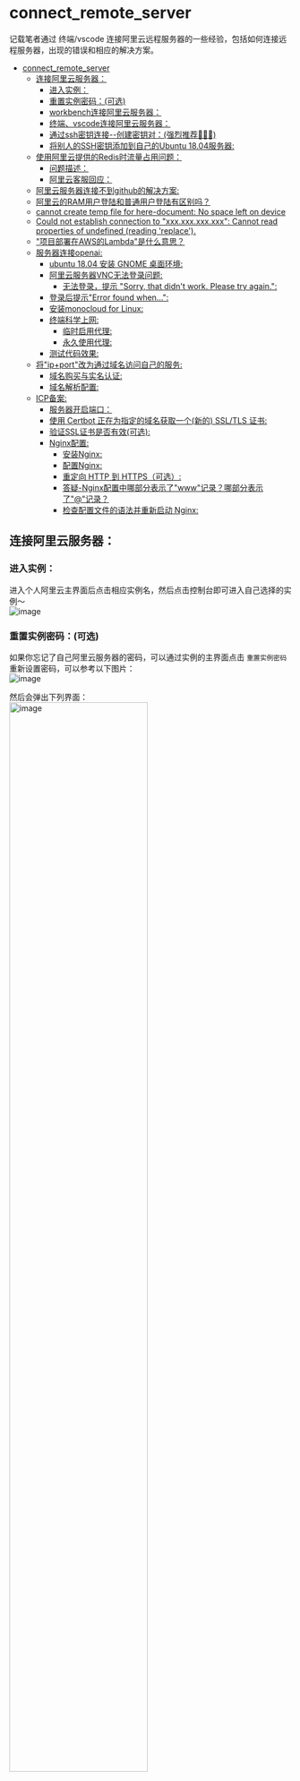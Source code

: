 # connect_remote_server
记载笔者通过 终端/vscode 连接阿里云远程服务器的一些经验，包括如何连接远程服务器，出现的错误和相应的解决方案。<br>
- [connect\_remote\_server](#connect_remote_server)
  - [连接阿里云服务器：](#连接阿里云服务器)
    - [进入实例：](#进入实例)
    - [重置实例密码：(可选)](#重置实例密码可选)
    - [workbench连接阿里云服务器：](#workbench连接阿里云服务器)
    - [终端、vscode连接阿里云服务器：](#终端vscode连接阿里云服务器)
    - [通过ssh密钥连接--创建密钥对：(强烈推荐🤭🤭🤭)](#通过ssh密钥连接--创建密钥对强烈推荐)
    - [将别人的SSH密钥添加到自己的Ubuntu 18.04服务器:](#将别人的ssh密钥添加到自己的ubuntu-1804服务器)
  - [使用阿里云提供的Redis时流量占用问题：](#使用阿里云提供的redis时流量占用问题)
    - [问题描述：](#问题描述)
    - [阿里云客服回应：](#阿里云客服回应)
  - [阿里云服务器连接不到github的解决方案:](#阿里云服务器连接不到github的解决方案)
  - [阿里云的RAM用户登陆和普通用户登陆有区别吗？](#阿里云的ram用户登陆和普通用户登陆有区别吗)
  - [cannot create temp file for here-document: No space left on device](#cannot-create-temp-file-for-here-document-no-space-left-on-device)
  - [Could not establish connection to "xxx.xxx.xxx.xxx": Cannot read properties of undefined (reading 'replace').](#could-not-establish-connection-to-xxxxxxxxxxxx-cannot-read-properties-of-undefined-reading-replace)
  - ["项目部署在AWS的Lambda"是什么意思？](#项目部署在aws的lambda是什么意思)
  - [服务器连接openai:](#服务器连接openai)
    - [ubuntu 18.04 安装 GNOME 桌面环境:](#ubuntu-1804-安装-gnome-桌面环境)
    - [阿里云服务器VNC无法登录问题:](#阿里云服务器vnc无法登录问题)
      - [无法登录，提示 "Sorry, that didn't work. Please try again.":](#无法登录提示-sorry-that-didnt-work-please-try-again)
    - [登录后提示"Error found when...":](#登录后提示error-found-when)
    - [安装monocloud for Linux:](#安装monocloud-for-linux)
    - [终端科学上网:](#终端科学上网)
      - [临时启用代理:](#临时启用代理)
      - [永久使用代理:](#永久使用代理)
    - [测试代码效果:](#测试代码效果)
  - [将"ip+port"改为通过域名访问自己的服务:](#将ipport改为通过域名访问自己的服务)
    - [域名购买与实名认证:](#域名购买与实名认证)
    - [域名解析配置:](#域名解析配置)
  - [ICP备案:](#icp备案)
    - [服务器开启端口：](#服务器开启端口)
    - [使用 Certbot 正在为指定的域名获取一个(新的) SSL/TLS 证书:](#使用-certbot-正在为指定的域名获取一个新的-ssltls-证书)
    - [验证SSL证书是否有效(可选):](#验证ssl证书是否有效可选)
    - [Nginx配置:](#nginx配置)
      - [安装Nginx:](#安装nginx)
      - [配置Nginx:](#配置nginx)
      - [重定向 HTTP 到 HTTPS（可选）:](#重定向-http-到-https可选)
      - [答疑-Nginx配置中哪部分表示了"www"记录？哪部分表示了"@"记录？](#答疑-nginx配置中哪部分表示了www记录哪部分表示了记录)
      - [检查配置文件的语法并重新启动 Nginx:](#检查配置文件的语法并重新启动-nginx)

## 连接阿里云服务器：
### 进入实例：
进入个人阿里云主界面后点击相应实例名，然后点击控制台即可进入自己选择的实例～<br>
![image](https://github.com/peilongchencc/Pytool_Code/assets/89672905/1f4715ed-7157-453c-84f8-d20a61600dbb)

### 重置实例密码：(可选)
如果你忘记了自己阿里云服务器的密码，可以通过实例的主界面点击 `重置实例密码` 重新设置密码，可以参考以下图片：<br>
![image](https://github.com/peilongchencc/Pytool_Code/assets/89672905/dcc47e26-439d-45e8-a2ab-3f244b08a780)

然后会弹出下列界面：<br>
<img src="https://github.com/peilongchencc/Pytool_Code/assets/89672905/e399da7d-93f4-4e4f-8170-b603d8777cac" alt="image" width="70%" height="70%">


### workbench连接阿里云服务器：
可以通过密码连接阿里云服务器，也可以通过密钥连接阿里云服务器，这里先介绍一下通过密码连接阿里云服务器。<br>
1. 点击远程连接
![image](https://github.com/peilongchencc/Pytool_Code/assets/89672905/3dc2c8bb-ea73-493f-b833-22613a26cd37)

2. 现在，你应该能看到以下界面，点击"立即登录"即可

![image](https://github.com/peilongchencc/Pytool_Code/assets/89672905/61e0dc5f-cc77-43a3-b911-8812c7f5b59e)

3. 选择"密码认证"，然后输入个人用户名和密码，点击"确认"

<img src="https://github.com/peilongchencc/Pytool_Code/assets/89672905/a27ea891-09c3-4072-90de-af2acfd20c9b" alt="image" width="50%" height="50%">

现在，你应该已经进入了阿里云服务器界面了。但我不得不提醒你，通过这种方式操作很不方便，且相应速度很慢，最好的方式还是通过IDE或终端的方式连接阿里云服务器，简洁、速度快🚀🚀🚀<br>
<br>

### 终端、vscode连接阿里云服务器：
终端、vscode可以使用密码连接阿里云服务器，终端可以输入以下指令：<br>
```bash
ssh root@8.140.203.xxx
```
将 `IP` 部分改为你自己的远程服务器公网IP即可，示意图如下：<br>
<img src="https://github.com/peilongchencc/Pytool_Code/assets/89672905/c38a10b1-10f9-4670-8266-f784695f45c8" alt="image" width="50%" height="50%">

vscode等IDE远程连接服务器，然后操作代码，这才是我们最常见的情况。vscode等IDE远程连接服务器需要下载ssh插件，以vscode为例，需要在主界面左侧的 `拓展` 中搜索以下内容进行安装：<br>
<img src="https://github.com/peilongchencc/Pytool_Code/assets/89672905/4c1c0d4c-c003-4411-8472-2161a0ef37b0" alt="image" width="50%" height="50%">

然后按照下图创建连接：<br>
<img src="https://github.com/peilongchencc/Pytool_Code/assets/89672905/7df0264c-443b-405d-8a12-238fc20612c1" alt="image" width="70%" height="70%">

在弹出的窗口中输入以下指令：<br>
```bash
ssh root@8.140.203.xxx
```
回车后，会提示你输入密码。如果没有问题，你就会进入远程服务器中～🐳🐳🐳<br>
<br>

### 通过ssh密钥连接--创建密钥对：(强烈推荐🤭🤭🤭)
虽然用密码连接远程服务器也挺方便，但你如果用远程服务器非常频繁，就会觉得每次输密码实在太累，那么你就可以考虑使用密钥对连接远程服务器。<br>

🚨🚨🚨**首先提醒一点**：一定要选择阿里云自己创建的密钥队，自己上传的ssh-rsa之类算法的密钥队是不支持的，阿里云自己创建的是pem密钥对，点击创建密钥队后，私钥pem会自动在远程服务器中创建，公钥pem会自动下载到本地。<br>

操作方式如下：<br>
![image](https://github.com/peilongchencc/Pytool_Code/assets/89672905/8a92d92b-25dd-41b5-be21-53f9cf447cc0)

接下来需要将公钥pem放到指定位置，可以放到常规远程连接密钥存放的位置，也可以自定义位置。常规远程连接密钥存放的位置为：<br>
```bash
~/.ssh/
```

我们还需要修改公钥pem的权限，要为存放的公钥pem设置权限，否则会提示你 `权限过于开放，无法连接`。示例图如下：<br>
![image](https://github.com/peilongchencc/Pytool_Code/assets/89672905/b03d7adf-c32e-4c68-9d1e-133215542af0)

为存放的公钥pem设置权限很简单，根据自己存放公钥pem文件的路径，输入以下指令即可：<br>
> 笔者使用的是mac，如果你使用的是win，不保证下列指令正常使用。

```bash
chmod 600 /Users/peilongchencc/Desktop/personal_aliyun_keys/peilongchencc_mac_20230808.pem
```

修改config文件内容：
如果想快速修改config文件，可以使用以下指令：<br>
```bash
vim ~/.ssh/config
```
直接添加就行，不需要做额外的修改。可以参考下图：<br>
<img src="https://github.com/peilongchencc/Pytool_Code/assets/89672905/f03ea3a7-24ec-4f2c-9a27-63078c2daa9d" alt="image" width="70%" height="70%">

现在，无论你使用终端，还是使用vscode等IDE，都可以直接连接远程服务器了。～<br>

终端输入以下指令，会自动连接到远程服务器。<br>
```bash
ssh root@8.140.203.xxx
```

vscode更智能，直接按下图点击选项即可：<br>
<img src="https://github.com/peilongchencc/Pytool_Code/assets/89672905/d138d0f7-a974-4c2d-b895-b5aff9f121a3" alt="image" width="50%" height="50%">

<br>

### 将别人的SSH密钥添加到自己的Ubuntu 18.04服务器:

要将别人的SSH密钥添加到你的Ubuntu 18.04服务器中的`deployer`账户，你可以按照以下步骤操作：<br>

1. **获取密钥**：首先，确保你获得了对方的公共SSH密钥。这通常是一个`.pub`文件，例如`id_rsa.pub`。

2. **登录到服务器**：使用你的`deployer`账户登录到服务器。你可以使用SSH客户端来完成这一步，例如通过命令`ssh deployer@your_server_ip`。

3. **编辑authorized_keys文件**：

  - 切换到`deployer`用户的主目录（如果你已作为`deployer`登录，那么你应该已经在这个目录里，或者 `cd /home/deployer` 进入该目录）。
 
  - 查找(`ll -a`)一个名为`.ssh`的目录。如果没有，可以使用命令`mkdir -p ~/.ssh`来创建这个目录。
 
  - 在`.ssh`目录中，有一个名为`authorized_keys`的文件用于存储公钥。如果该文件不存在，你可以创建它。
 
  - 使用文本编辑器（如`vim`）打开`authorized_keys`文件。例如，`vim ~/.ssh/authorized_keys`。

4. **添加公钥**：将对方的公钥（从`.pub`文件中获得）复制并粘贴到`authorized_keys`文件中。每个密钥应该占一行。

5. **保存并关闭文件**：保存`authorized_keys`文件并关闭编辑器。

6. **设置权限**：

  - 如果其他人已经设置过权限，可以跳过这一步。

  - 确保`.ssh`目录的权限是700（只有所有者可以读写执行）。使用命令`chmod 700 ~/.ssh`。
 
  - 确保`authorized_keys`文件的权限是600（只有所有者可以读写）。使用命令`chmod 600 ~/.ssh/authorized_keys`。

7. **测试连接**：让对方尝试使用他们的SSH私钥连接到你的服务器，看是否成功。

完成这些步骤后，对方应该能够使用他们的SSH密钥登录到你的服务器上的`deployer`账户。<br>

## 使用阿里云提供的Redis时流量占用问题：

### 问题描述：

我的服务向阿里云提供的redis写入数据，和从阿里云提供的redis获取数据会占用流量吗？<br>

### 阿里云客服回应：

```log
您好：

请问，我的服务向阿里云提供的redis写入数据，和从阿里云提供的redis获取数据会占用流量吗？

----您可以理解为会占用带宽

Redis实例作为更靠近应用服务的数据层，通常会执行较多的数据存取并消耗网络带宽。不同的实例规格对应的最大带宽有所不同，当超过该规格的最大带宽时，将对应用服务的数据访问性能造成影响。

参考文档：

排查Redis实例流量使用率高的问题  https://help.aliyun.com/zh/redis/user-guide/troubleshoot-high-traffic-usage-on-an-apsaradb-for-redis-instance?spm=a2c4g.11174283.0.i10
```
<br>


## 阿里云服务器连接不到github的解决方案:

阿里云 `ping github.com` 看下解析到的IP是：`20.205.243.166`，这个github节点有问题导致访问超时。<br>

在 `/etc/hosts` 文件中将 github.com 指定到 `20.27.177.113` 这个IP上可以连接github。<br>

即，终端 `vim /etc/hohsts` 然后再最后一行添加:<br>

```bash
20.27.177.113   github.com
```


## 阿里云的RAM用户登陆和普通用户登陆有区别吗？

阿里云（Alibaba Cloud）的RAM（Resource Access Management）用户登录和普通用户登录确实存在一些区别，这些区别主要体现在权限管理、访问控制和用途上：<br>

1. **用户类型**:

- **普通用户**: 通常指的是拥有阿里云账户的主用户，可以访问和管理阿里云的所有资源和服务，具有账户的最高权限。

- **RAM用户**: 是在主账户下创建的子账户，通常用于对权限进行细粒度的控制。通过为RAM用户分配不同的权限，账户拥有者可以限制他们可以访问和管理的资源范围。

2. **登录方式**:

- **普通用户登录**: 通常通过阿里云主页面登录，使用注册时设置的邮箱或手机号和密码。

- **RAM用户登录**: 通常通过RAM用户的登录链接进行，该链接是由主账户用户提供的，RAM用户需要该特定的URL，以及他们的用户名和密码。

3. **权限管理**:

- **普通用户**: 拥有对账户下所有资源的完全控制权，可以创建和管理RAM用户，分配权限等。
- **RAM用户**: 权限受限，只能进行被授权的操作，这有助于遵循最小权限原则，降低安全风险。

4. **用途**:

- **普通用户**: 适用于账户的主要拥有者和需要完全控制的管理员。

- **RAM用户**: 适合需要对不同员工或系统分配不同权限的情况，例如开发者、审计员或只需要访问特定服务的应用程序。

通过这种方式，阿里云用户可以更安全、更灵活地管理他们的资源和权限。在实际使用中，根据具体的业务需求和安全要求选择合适的用户类型和权限设置非常重要。<br>


## cannot create temp file for here-document: No space left on device

当你使用 `cd` 指令时，如果一直提示下列信息，表明你的服务器上的磁盘空间已经用完，无法创建临时文件来处理一个"here-document"。<br>

```bash
cannot create temp file for here-document: No space left on device
```

"here-document" 是一种用于在shell脚本中包含多行文本的方式。当服务器上的磁盘空间不足时，系统无法创建所需的临时文件，从而导致这个错误。<br>

🚨🚨🚨要解决这个问题，你可以采取以下步骤：<br>

**检查磁盘空间使用情况：**<br> 

首先，使用 `df -h` 命令来查看服务器上各个分区的磁盘空间使用情况。这将显示磁盘空间使用百分比以及可用空间。<br>

```bash
df -h
```

通过查看这些信息，确定哪个分区的空间已经耗尽。<br>

**清理不必要的文件：**<br>

如果你确定哪个分区空间不足，可以尝试删除不必要的文件或日志，以释放磁盘空间。使用 `rm` 命令来删除文件，或者 `find` 命令来查找和删除较旧或不需要的文件。<br>

例如，删除旧日志文件：<br>

```bash
rm /path/to/old/log/files/*.log
```

**查找大文件：**<br>

使用 `du` 和 `sort` 命令来查找占用磁盘空间较多的文件或目录。例如，以下命令将列出指定目录中最大的文件：<br>

```bash
du -h /path/to/directory | sort -rh | head -n 10
```

这将显示前10个最大的文件或目录。<br>

**清空临时文件：**<br> 

有时，服务器上的临时文件可能占用了大量磁盘空间，例如 `nohup.out` 文件。你可以使用 `rm` 命令来删除不再需要的临时文件。<br>

**增加磁盘空间：**<br> 

如果磁盘空间问题经常发生，可能需要考虑增加服务器的磁盘空间，或者将一些数据迁移到其他存储设备。<br>

**检查日志文件：**<br> 

如果你的服务器有日志记录问题，日志文件可能会快速增长，导致磁盘空间耗尽。检查并限制日志文件的大小，以避免此问题。<br>

🥹🥹🥹一旦你释放了足够的磁盘空间，你应该能够解决这个错误并正常执行你的任务。确保定期监视服务器的磁盘空间使用情况，以及时采取措施来防止空间不足的问题。笔者解决这个问题就是通过删除了一些占用空间巨大的文件夹。🫠🫠🫠🫠<br>
<br>

## Could not establish connection to "xxx.xxx.xxx.xxx": Cannot read properties of undefined (reading 'replace').

情况描述：使用终端连接远程服务器正常，但使用 vscode 连接远程服务器时，出现错误提示:

```txt
Could not establish connection to "xxx.xxx.xxx.xxx": Cannot read properties of undefined (reading 'replace').
```

解决方案：<br>

1. 点击 vscode 中的拓展模块；

2. 点击远程连接的插件，我使用的是 Remote Explorer；

3. 将 Remote 版本切换为 "预发布" 版本；("预览"-->"预发布")


## "项目部署在AWS的Lambda"是什么意思？

"项目部署在AWS的Lambda" 这句话是关于云计算服务的。这里的“项目”指的是某种软件应用或代码，而“部署”是指在某个平台上设置和运行这个应用或代码。<br>

AWS（Amazon Web Services）是亚马逊提供的一种云计算服务平台。Lambda是AWS提供的一种服务，允许你运行代码而不需要管理服务器。在Lambda上部署项目意味着你的代码会在AWS的云基础设施上运行，而无需担心底层服务器的维护和管理。<br>

使用AWS Lambda的优点包括：<br>

1. **无服务器架构**：你不需要管理或维护服务器，只需关注你的代码。

2. **按需定价**：你只需为代码执行时消耗的计算资源付费。

3. **自动扩展**：Lambda可以根据需要自动增加或减少计算资源，以适应应用程序的需求。

4. **事件驱动**：Lambda可以配置为响应AWS内的各种事件，如文件上传到S3、更新数据库等。

总之，这是一种现代的、高效的方式来运行和扩展应用程序，特别适合那些希望减少基础设施管理负担的开发者或企业。<br>


## 服务器连接openai:

服务器连接openai首先要服务器支持科学上网，以笔者使用的monocloud为例进行讲解。<br>

由于monocloud只支持图形化界面的Linux安装，故笔者先介绍 ubuntu 18.04 图形化界面安装。<br>

### ubuntu 18.04 安装 GNOME 桌面环境:

要在 Ubuntu 18.04 服务器版本上安装 GNOME 桌面环境，你可以按照以下步骤操作：<br>

1. **更新系统软件包列表**：

首先，打开终端并更新系统的软件包列表。这可以确保你安装的是最新版本的软件包。运行以下命令：<br>

```bash
sudo apt update
```

2. **升级系统**：

推荐升级所有现有的软件包到最新版本。运行以下命令：<br>

```bash
sudo apt upgrade
```

这可能需要一些时间，具体取决于你的系统和网络速度。<br>

3. **安装 GNOME 桌面环境**：

安装 GNOME 桌面，只需运行以下命令：<br>

```bash
sudo apt install ubuntu-desktop
```

`ubuntu-desktop` 是 Ubuntu 的标准桌面环境，包括 GNOME 和其他必需的软件包。<br>

4. **启动图形界面**：

安装完成后，你可以通过运行以下命令来启动图形界面：<br>

```bash
sudo systemctl start gdm3
```

如果你希望在系统启动时自动进入图形界面，可以确保 gdm3（GNOME Display Manager）已被设置为默认的显示管理器。通常，安装过程会自动处理这个步骤。<br>

5. **重新启动**：

重启你的系统以应用更改：<br>

> 或者可以重启实例。

```bash
sudo reboot
```

重启后，你应该能看到 GNOME 的登录界面。<br>

请注意，安装图形化桌面环境可能会消耗相当多的系统资源，特别是在内存和处理器方面。如果你的服务器资源有限，请考虑这一点。此外，确保你的服务器有足够的硬盘空间来容纳额外的软件包。(大约1～2G空间)<br>

### 阿里云服务器VNC无法登录问题:

首先，注意阿里云服务器的VNC登录不支持特殊字符输入，可以使用登录界面左上角的 `复制命令输入` 进行特殊字符的输入。<br>

> 特殊字符主要出现在你的密码中，或者你可以选择修改密码。

![](./复制命令输入.jpg)


#### 无法登录，提示 "Sorry, that didn't work. Please try again.":

如果你在账号密码正确的情况下，遇到 "Sorry, that didn't work. Please try again.":<br>

![](./sorry_dont_work.jpg)

请终端输入 `vim /etc/pam.d/gdm-password` ，然后将配置项的 `user != root` 删除，具体效果如下:<br>

![](./gam_password.jpg)

修改后正常关闭文件即可，不需要激活文件或重启实例，现在你应该能够使用VNC登录了。<br>

### 登录后提示"Error found when...":

如果你VNC登录实例后，又遇到了 "Error found when..." ，如下图所示:<br>

![](./error_found_profile.jpg)

此时需要修改 `/root/.profile` 文件，命令如下:<br>

```bash
vim /root/.profile 
```

将文中的最后一行 `mesg n` 修改成 `tty -s && mesg n`，效果如下:<br>

```bash
tty -s && mesg n || true
```

![](./tty.jpg)

依旧不需要激活文件，尝试重新登录VNC，显示的效果:<br>

![](./unbuntu_desktop.jpg)

如果出现上图这个界面，就表示ubuntu图形化界面安装成功了。<br>

### 安装monocloud for Linux:

1. 官网下载Linux版安装包，并将文件上传到指定位置，笔者是上传到的桌面，即 `~/Desktop`;

2. 选择 **Extract Here** 将文件解压到当前目录;

3. 双击解压后的文件，然后运行 `cfw` 文件。如果显示无法运行，可以和笔者一样通过终端运行，运行指令如下:<br>

非root用户使用的指令:<br>

```bash
./cfw
```

由于 `cfw` 文件默认不允许以root用户身份启动，需要使用以下指令启动:<br>

```bash
./cfw --no-sandbox
```

4. 程序启动后需要获取Clash链接，具体操作如下:<br>

![](./clash_url.jpg)

5. monocloud界面中点击 **profiles** 选项，然后将刚刚获取到的Clash链接填入下图所示位置，点击Download，就会在当前界面生成一个新的配置文件，具体操作如下:<br>

![](./apply_clash.jpg)

注意，导入成功之后，Profiles 内会显示下载下来的配置文件，并默认选中该配置文件，请在以后使用代理的过程中确保一直使用的是下载下来的配置文件，而不是默认的 config.yaml。<br>

6. 由于monocloud的节点配置可能会根据情况不定时调整，建议在导入 Clash 订阅配置成功之后，右键该配置文件打开“settings”设置，找到 Update Interval 选项设置定时更新订阅配置，如下图:

![](./update.jpg)

7. 修改网络节点，默认是香港节点，是无法连接openai服务的，需要修改为其他节点，具体操作如下图:

![](./network_agent.jpg)

8. 修改ubuntu中的网络设置:

clash for Windows 不会主动修改系统设置，个人需要手动修改系统的网络设置中代理部分设置以便让浏览器等程序可以使用代理进行连接，具体设置可参考下图。如果你跳过此步，后续任何程序（包括浏览器）要使用代理都需要你手动为其添加代理设置。<br>

打开 ubuntu 的 settings，然后按照下图操作:<br>

![](./network_setting.jpg)

9. 测试科学上网:

![](./con_network.jpg)

好了，现在浏览器已经能科学上网了。<br>

### 终端科学上网:

假设你已经完成了前面的步骤，现在浏览器已经能科学上网了，我们试着让终端执行代码也科学上网。<br>

#### 临时启用代理:

终端运行以下指令，可以让终端临时使用代理，只要你的终端没有关闭，就可以一直使用代理:<br>

> 两个使用的都是 `"http://127.0..."`，笔者没有写错。

```bash
export http_proxy="http://127.0.0.1:7890"
```

```bash
export https_proxy="http://127.0.0.1:7890"
```

#### 永久使用代理:

要在 Ubuntu 18.04 中永久设置网络代理，你需要将这些 `export` 命令添加到你的个人 shell 启动脚本中。通常，这意味着将它们添加到您的 `~/.bashrc` 或 `~/.profile` 文件中。这样，每次你启动一个新的终端会话时，这些环境变量就会自动设置。<br>

按照以下步骤操作：

1. **打开您的 `~/.bashrc` 或 `~/.profile` 文件：**
   
你可以使用任何文本编辑器打开这个文件。例如，使用 `nano` 编辑器：<br>

```bash
vim ~/.bashrc
```

2. **将代理设置添加到文件末尾：**

在打开的文件中，移动到文件的末尾，然后添加以下行：<br>

```bash
export http_proxy="http://127.0.0.1:7890"
export https_proxy="http://127.0.0.1:7890"
```

3. **保存文件并退出编辑器：**
   
使用的是 `:x` 保存更改并退出编辑器。

4. **应用更改：**

要使更改立即生效，你需要重新加载 `~/.bashrc` 文件。这可以通过在新终端中运行以下命令来实现：<br>

```bash
source ~/.bashrc
```

或者，你可以简单地关闭并重新打开您的终端。<br>

5. **验证设置：**

使用 `echo $http_proxy` 和 `echo $https_proxy` 命令来验证这些环境变量是否被正确设置。<br>

请注意，这些设置只适用于基于 bash shell 的终端会话。如果你使用其他类型的 shell（例如 zsh 或 fish），你可能需要修改不同的配置文件。<br>

> 这些设置不会影响图形用户界面应用程序，如果你需要为 GUI 应用程序设置代理，你可能需要在系统设置中进行配置，也就是上一节的操作。

### 测试代码效果:

笔者的测试代码如下，大家可以使用这份代码测试，也可以使用自己写的代码测试:<br>

```python
"""
@author:ChenPeilong(peilongchencc@163.com)
@description:OpenAI streaming output example code.
"""
import os
from loguru import logger
from dotenv import load_dotenv
from openai import OpenAI

# 加载环境变量
dotenv_path = '.env.local'
load_dotenv(dotenv_path=dotenv_path)

# 设置日志
logger.remove()
logger.add("openai_stream.log", rotation="1 GB", backtrace=True, diagnose=True, format="{time} {level} {message}")


def get_openai_response(chat_history):
    # create openAI client
    client = OpenAI(api_key=os.getenv("OPENAI_API_KEY"))
    # connect openai API server and fetch the response of chat_history with streaming.
    completion = client.chat.completions.create(
        model="gpt-3.5-turbo",
        messages=chat_history,
        stream=True
    )
    # combine the results of streaming output.
    response_content = ""
    for chunk in completion:
        if chunk.choices[0].delta.content is not None:
            print(chunk.choices[0].delta.content, end="")
            response_content += chunk.choices[0].delta.content
    print() # For Line Breaks, Optimizing Terminal Display.
    chat_history.append({"role": "assistant", "content": response_content})
    return chat_history

if __name__ == '__main__':
    # chath_istory can be [], without providing a semantic context(语义环境).
    # chat_history = [{"role": "system", "content": "你是一名NLP算法工程师"}]
    chat_history = []
    while True:
        user_input = input("\nPlease enter your question (type 'exit' to end the program):")
        print() # For Line Breaks, Optimizing Terminal Display.
        # If the user enters 'exit', then terminate the loop.
        if user_input == 'exit':
            break
        
        chat_history.append({"role": "user", "content": user_input})
        # fetch the results of the API response and display them in a streaming manner on the terminal, 
        # while simultaneously(同时) updating chat_history.
        chat_history = get_openai_response(chat_history)
```

![](./con_openai_server.jpg)

大功告成，可喜可贺～🚀🚀🚀<br>


## 将"ip+port"改为通过域名访问自己的服务:

### 域名购买与实名认证:

笔者购买的是阿里云的域名，具体操作如下，注意创建模板进行实名认证。<br>

~[](./website_domain_purchase.jpg)

实名认证后，需要阿里云审核(非常快)，然后需要注册局审核(大约1～2个小时)。<br>

### 域名解析配置:

登录以下阿里云DNS产品控制台:<br>

```txt
https://dns.console.aliyun.com/?spm=5176.smartservice_service_robot_chat_new.help.12.127b3f1b3EE8rv#/dns/domainList
```

具体操作如下图:<br>

![](./www_and_@.jpg)

一般对于同一个IP会配 "www" 和 "@" 两种主机记录，即支持用户在网址栏输入 "www.peilongchencc.cn" 和 "peilongchencc.cn" 访问自己的服务。<br>

记录类型要看自己的IP是什么类型，我的公网IP为 `8.140...`，是IPv4，所以选的A记录类型。<br>


## ICP备案:

实名注册域名、管理局审核通过后，还需要进行ICP备案。<br>

注意:ICP备案走的是工信部系统，需要域名实名认证2～3天后才能进行ICP备案。如果你使用的阿里云的域名，可以参考以下网址进行操作:<br>

> 朋友告诉我，ICP备案大概需要一周，不确定，后续有具体结果更新这里的时间。

```txt
https://help.aliyun.com/zh/icp-filing/basic-icp-service/user-guide/for-the-first-time-the-record-process
```

### 服务器开启端口：

需要确保服务器的 80 端口（HTTP）和 443 端口（HTTPS）是开放的，因为这是 web 服务的标准端口。以笔者所用的阿里云服务器为例，，需要在云服务控制面板中配置安全组规则来开放这2个端口。<br>

### 使用 Certbot 正在为指定的域名获取一个(新的) SSL/TLS 证书:

终端运行以下指令，使用 Certbot 正在为指定的域名获取一个(新的) SSL/TLS 证书，注意将域名修改为你自己的域名:<br>

> Certbot获取的SSL证书是免费的，阿里云的SSL证书一年4000¥以上。
> 连接Certbot不需要开通代理，正常网络连接即可。

```bash
sudo certbot certonly --nginx -d www.peilongchencc.cn
```

此时需要注意，如果你的服务器没有打开80和443端口，是无法使用 Cerbot 获取SSL证书的，提示信息如下:<br>

```txt
Saving debug log to /var/log/letsencrypt/letsencrypt.log
Plugins selected: Authenticator nginx, Installer nginx
Obtaining a new certificate
Performing the following challenges:
http-01 challenge for www.peilongchencc.cn
Waiting for verification...
Cleaning up challenges
Failed authorization procedure. www.peilongchencc.cn (http-01): urn:ietf:params:acme:error:connection :: The server could not connect to the client to verify the domain :: 8.140.203.136: Fetching http://www.peilongchencc.cn/.well-known/acme-challenge/yPm_orH_DOox6QVUFBv5jiAiZWH9r8bhFOO-9_T91qk: Timeout during connect (likely firewall problem)

IMPORTANT NOTES:
 - The following errors were reported by the server:

   Domain: www.peilongchencc.cn
   Type:   connection
   Detail: 8.140.203.136: Fetching
   http://www.peilongchencc.cn/.well-known/acme-challenge/yPm_orH_DOox6QVUFBv5jiAiZWH9r8bhFOO-9_T91qk:
   Timeout during connect (likely firewall problem)

   To fix these errors, please make sure that your domain name was
   entered correctly and the DNS A/AAAA record(s) for that domain
   contain(s) the right IP address. Additionally, please check that
   your computer has a publicly routable IP address and that no
   firewalls are preventing the server from communicating with the
   client. If you're using the webroot plugin, you should also verify
   that you are serving files from the webroot path you provided.
```

❤️如果你已经开通了80和443端口，应该会看到以下内容:<br>

```txt
Saving debug log to /var/log/letsencrypt/letsencrypt.log
Plugins selected: Authenticator nginx, Installer nginx
Obtaining a new certificate
Performing the following challenges:
http-01 challenge for www.peilongchencc.cn
Waiting for verification...
Cleaning up challenges

IMPORTANT NOTES:
 - Congratulations! Your certificate and chain have been saved at:
   /etc/letsencrypt/live/www.peilongchencc.cn/fullchain.pem
   Your key file has been saved at:
   /etc/letsencrypt/live/www.peilongchencc.cn/privkey.pem
   Your cert will expire on 2024-04-28. To obtain a new or tweaked
   version of this certificate in the future, simply run certbot
   again. To non-interactively renew *all* of your certificates, run
   "certbot renew"
 - If you like Certbot, please consider supporting our work by:

   Donating to ISRG / Let's Encrypt:   https://letsencrypt.org/donate
   Donating to EFF:                    https://eff.org/donate-le
```

讲下这段信息的关键含义:<br>

新获得的证书和链文件被保存在:<br>

```bash
/etc/letsencrypt/live/www.peilongchencc.cn/fullchain.pem
```

私钥文件保存在: <br>

```bash
/etc/letsencrypt/live/www.peilongchencc.cn/privkey.pem
```

上述信息提到提到证书将在 2024-04-28 过期，建议在未来要更新或修改证书时再次运行 Certbot。也可以使用 `certbot renew` 命令自动更新所有证书。<br>

### 验证SSL证书是否有效(可选):

使用 openssl 命令：在服务器上，你可以使用 openssl 命令行工具来检查 SSL 证书。运行以下命令来检查证书：<br>

```bash
openssl s_client -connect peilongchencc.cn:443 -servername peilongchencc.cn
```

这将连接到你的服务器并显示 SSL 证书的详细信息，包括证书链和任何错误。<br>

### Nginx配置:

#### 安装Nginx:

可以终端输入以下指令，通过检查 Nginx 版本来确定自己电脑中是否有Nginx:<br>

```bash
nginx -v
```

更新的系统信息，然后使用以下指令安装 Nginx:<br>

```bash
sudo apt update
```

```bash
sudo apt upgrade
```

```bash
sudo apt install nginx
```

终端输入以下指令，检查 Nginx 版本:<br>

```bash
nginx -v
```

#### 配置Nginx:

```conf
server {
    listen 80;
    server_name peilongchencc.cn www.peilongchencc.cn;
    
    # 重定向所有 HTTP 请求到 HTTPS
    return 301 https://$host$request_uri;
}

server {
    listen 443 ssl;
    server_name peilongchencc.cn www.peilongchencc.cn;

    # 指定 SSL 证书和私钥路径
    ssl_certificate /etc/letsencrypt/live/www.peilongchencc.cn/fullchain.pem;
    ssl_certificate_key /etc/letsencrypt/live/www.peilongchencc.cn/privkey.pem;

    # 其他 SSL 配置...

    # 代理设置
    location / {
        proxy_pass http://localhost:7860;
        proxy_set_header Host $host;
        proxy_set_header X-Real-IP $remote_addr;
        proxy_set_header X-Forwarded-For $proxy_add_x_forwarded_for;
        proxy_set_header X-Forwarded-Proto $scheme;
    }
}
```

这个配置做了以下几件事情：<br>

监听 80 端口（HTTP）：所有到达 "peilongchencc.cn" 或 "www.peilongchencc.cn" 的 HTTP 请求都会被重定向到 HTTPS。<br>

监听 443 端口（HTTPS）：处理来自 "peilongchencc.cn" 和 "www.peilongchencc.cn" 的 HTTPS 请求。<br>

SSL 证书和密钥：使用 Let's Encrypt 提供的证书和密钥。<br>

代理到本地服务：所有请求都被代理到运行在本机的 7860 端口上的服务。<br>

#### 重定向 HTTP 到 HTTPS（可选）:

Question:<br>

我想要将所有通过 HTTP 访问的流量重定向到 HTTPS，这种情况下我还需要开通服务器的 80 端口吗？<br>

Answer:<br>

即使你打算将所有通过 HTTP 访问的流量重定向到 HTTPS，你仍然需要开放服务器的 80 端口。这是因为初始的 HTTP 请求首先会到达 80 端口，然后才会被服务器重定向到 443 端口（HTTPS）。如果不开放 80 端口，那么初始的 HTTP 请求就无法到达服务器，从而无法完成重定向。<br>

#### 答疑-Nginx配置中哪部分表示了"www"记录？哪部分表示了"@"记录？

在 Nginx 配置中，server_name 指令是用来指定哪些主机名（或域名）由该服务器块处理。在提供的配置示例中，server_name 指令同时涵盖了 "www" 记录和 "@" 记录。让我解释一下：<br>

`server_name peilongchencc.cn www.peilongchencc.cn;` 这行代码的作用是告诉 Nginx，无论是访问 "peilongchencc.cn"（这代表 "@" 记录）还是 "www.peilongchencc.cn"（这代表 "www" 记录），都由这个服务器块处理。<br>

在 Nginx 配置中，并没有专门用来区分 "www" 记录和 "@" 记录的特定部分。server_name 指令可以接受多个域名，这意味着无论用户输入的 URL 中包含 "www" 还是不包含，只要这些域名都在 server_name 指令中列出，Nginx 都会为它们提供服务。<br>

上述Nginx配置能够处理同时指向 "peilongchencc.cn" 和 "www.peilongchencc.cn" 的请求。这样做的好处是无论用户访问哪个版本的域名（无论是带 "www" 还是不带），他们都能够访问到同一个网站。<br>

#### 检查配置文件的语法并重新启动 Nginx:

假定你现在已经按照上述操作将Nginx配置导入了自己的Nginx配置，现在请按照以下步骤执行:<br>

检查配置文件的语法是否正确，使用命令:<br>

```bash
sudo nginx -t
```

如果没有错误，重新启动 Nginx 以应用更改，使用命令:<br>

```bash
sudo systemctl restart nginx
```

完成这些步骤后，且你的ICP备案通过来，用户就可以通过 "https://peilongchencc.cn" 和 "https://www.peilongchencc.cn" 正常访问你的服务了。<br>

